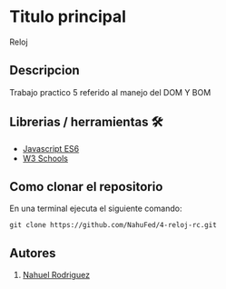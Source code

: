 # Titulo principal
 Reloj
## Descripcion 
Trabajo practico 5 referido al manejo del DOM Y BOM
## Librerias / herramientas 🛠

- [Javascript ES6](https://262.ecma-international.org/6.0/)
- [W3 Schools](https://www.w3schools.com/js/)


 
## Como clonar el repositorio
En una terminal ejecuta el siguiente comando:

```
git clone https://github.com/NahuFed/4-reloj-rc.git

```

## Autores

1. [Nahuel Rodriguez](https://github.com/NahuFed/)
